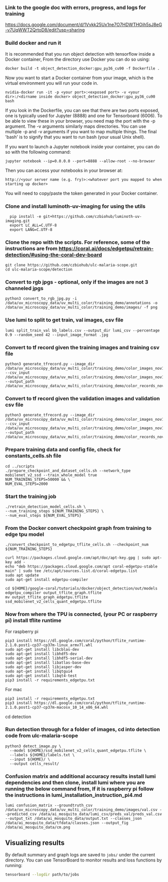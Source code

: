 ### Link to the google doc with errors, progress, and logs for training
https://docs.google.com/document/d/1Vvkk25Ux1ne7O7HDWTHOih5sJ8eG-v7UqWWT2QrtoD8/edit?usp=sharing

### Build docker and run it

It is recommended that you run object detection with tensorflow inside a Docker container, From the directory use Docker
you can do so using:
```buildoutcfg
docker build -t object_detection_docker:gpu_py36_cu90 -f Dockerfile .
```
Now you want to start a Docker container from your image, which is the virtual environment you will run your code in.
```buildoutcfg
nvidia-docker run -it -p <your port>:<exposed port> -v <your dir>:/<dirname inside docker> object_detection_docker:gpu_py36_cu90 bash
```
If you look in the Dockerfile, you can see that there are two ports exposed, one is typically used for Jupyter (8888)
and one for Tensorboard (6006). To be able to view these in your browser, you need map the port with the -p argument.
The -v arguments similarly maps directories. You can use multiple -p and -v arguments if you want to map multiple things.
The final 'bash' is to signify that you want to run bash (your usual Unix shell). 

If you want to launch a Jupyter notebook inside your container, you can do so with the following command:
```buildoutcfg
jupyter notebook --ip=0.0.0.0 --port=8888 --allow-root --no-browser
```
Then you can access your notebooks in your browser at:
```buildoutcfg
http://<your server name (e.g. fry)>:<whatever port you mapped to when starting up docker>
```
You will need to copy/paste the token generated in your Docker container.

### Clone and install luminoth-uv-imaging for using the utils
```
  pip install -e git+https://github.com/czbiohub/luminoth-uv-imaging.git
  export LC_ALL=C.UTF-8
  export LANG=C.UTF-8
```

### Clone the repo with the scripts. For reference, some of the instructions are from https://coral.ai/docs/edgetpu/retrain-detection/#using-the-coral-dev-board
```
git clone https://github.com/czbiohub/ulc-malaria-scope.git
cd ulc-malaria-scope/detection
```

### Convert to rgb jpgs - optional, only if the images are not 3 channeled jpgs
```
python3 convert_to_rgb_jpg.py -i /data/uv_microscopy_data/uv_multi_color/training_demo/annotations -o /data/uv_microscopy_data/uv_multi_color/training_demo/images/ -f png
```

### Use lumi to split to get train, val images, csv file
```
lumi split_train_val bb_labels.csv --output_dir lumi_csv --percentage 0.9 --random_seed 42 --input_image_format .jpg
```

### Convert to tf record given the training images and training csv file 
```
python3 generate_tfrecord.py --image_dir /data/uv_microscopy_data/uv_multi_color/training_demo/color_images_nov11/train --csv_input /data/uv_microscopy_data/uv_multi_color/training_demo/color_images_nov11/train.csv --output_path /data/uv_microscopy_data/uv_multi_color/training_demo/color_records_nov11/train.record
```

### Convert to tf record given the validation images and validation csv file 
```
python3 generate_tfrecord.py --image_dir /data/uv_microscopy_data/uv_multi_color/training_demo/color_images_nov11/val --csv_input /data/uv_microscopy_data/uv_multi_color/training_demo/color_images_nov11/val.csv --output_path /data/uv_microscopy_data/uv_multi_color/training_demo/color_records_nov11/val.record
```


### Prepare training data and config file, check for constants_cells.sh file
```
cd ../scripts
./prepare_checkpoint_and_dataset_cells.sh --network_type mobilenet_v2_ssd --train_whole_model true
NUM_TRAINING_STEPS=50000 && \
NUM_EVAL_STEPS=2000
```

### Start the training job
```
./retrain_detection_model_cells.sh \
--num_training_steps ${NUM_TRAINING_STEPS} \
--num_eval_steps ${NUM_EVAL_STEPS}
```

### From the Docker convert checkpoint graph from training to edge tpu model
```
./convert_checkpoint_to_edgetpu_tflite_cells.sh --checkpoint_num ${NUM_TRAINING_STEPS}

curl https://packages.cloud.google.com/apt/doc/apt-key.gpg | sudo apt-key add -
echo "deb https://packages.cloud.google.com/apt coral-edgetpu-stable main" | sudo tee /etc/apt/sources.list.d/coral-edgetpu.list
sudo apt update
sudo apt-get install edgetpu-compiler

cd ${HOME}/google-coral/tutorials/docker/object_detection/out/models
edgetpu_compiler output_tflite_graph.tflite 
mv output_tflite_graph_edgetpu.tflite ssd_mobilenet_v2_cells_quant_edgetpu.tflite
```

### Now from where  the TPU is connected, (your PC or raspberry pi) install tflite runtime
For raspberry pi
```
pip3 install https://dl.google.com/coral/python/tflite_runtime-2.1.0.post1-cp37-cp37m-linux_armv7l.whl
sudo apt-get install libcblas-dev
sudo apt-get install libhdf5-dev
sudo apt-get install libhdf5-serial-dev
sudo apt-get install libatlas-base-dev
sudo apt-get install libjasper-dev 
sudo apt-get install libqtgui4 
sudo apt-get install libqt4-test
pip3 install -r requirements_edgetpu.txt
```
For mac
```
pip3 install -r requirements_edgetpu.txt
pip3 install https://dl.google.com/coral/python/tflite_runtime-2.1.0.post1-cp37-cp37m-macosx_10_14_x86_64.whl
```


cd detection

### Run detection through for a folder of images, cd into detection code from ulc-malaria-scope
```
python3 detect_image.py \
  --model ${HOME}/ssd_mobilenet_v2_cells_quant_edgetpu.tflite \
  --labels ${HOME}/labels.txt \
  --input ${HOME}/ \
  --output cells_result/
```

### Confusion matrix and additional accuracy results install lumi dependencies and then clone, install lumi where you are running the below command from, If it is raspberry pi follow the instructions in lumi_installation_instruction_pi4.md

```
lumi confusion_matrix --groundtruth_csv /data/uv_microscopy_data/uv_multi_color/training_demo/images/val.csv --predicted_csv /data/ai_mosquito_data/lumi_csv/preds_val/preds_val.csv --output_txt /data/ai_mosquito_data/output.txt --classes_json /data/ai_mosquito_data/tfdata/classes.json --output_fig /data/ai_mosquito_data/cm.png
````

## Visualizing results

By default summary and graph logs are saved to `jobs/` under the current directory. You can use TensorBoard to monitor results and loss functions by running:

```bash
tensorboard --logdir path/to/jobs
